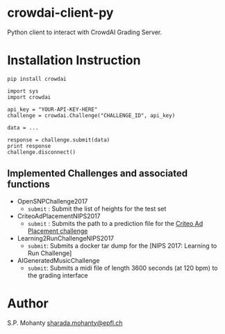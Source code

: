 # crowdai-client-py
Python client to interact with CrowdAI Grading Server.

# Installation Instruction
```
pip install crowdai
```

```
import sys
import crowdai

api_key = "YOUR-API-KEY-HERE"
challenge = crowdai.Challenge("CHALLENGE_ID", api_key)

data = ...

response = challenge.submit(data)
print response
challenge.disconnect()
```

## Implemented Challenges and associated functions

* OpenSNPChallenge2017
  - `submit` :
    Submit the list of heights for the test set
* CriteoAdPlacementNIPS2017
  - `submit` :
    Submits the path to a prediction file for the [Criteo Ad Placement challenge](https://www.crowdai.org/challenges/nips-17-workshop-criteo-ad-placement-challenge)
* Learning2RunChallengeNIPS2017
  - `submit`:
    Submits a docker tar dump for the [NIPS 2017: Learning to Run Challenge]
* AIGeneratedMusicChallenge
  - `submit`:
    Submits a midi file of length 3600 seconds (at 120 bpm) to the grading interface

# Author
S.P. Mohanty <sharada.mohanty@epfl.ch>
